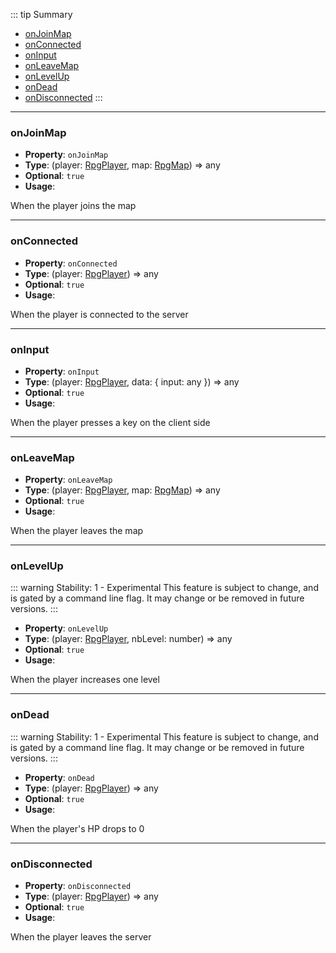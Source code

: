 ::: tip Summary
- [onJoinMap](#onjoinmap)
- [onConnected](#onconnected)
- [onInput](#oninput)
- [onLeaveMap](#onleavemap)
- [onLevelUp](#onlevelup)
- [onDead](#ondead)
- [onDisconnected](#ondisconnected)
:::
---
### onJoinMap
- **Property**: `onJoinMap`
- **Type**:  (player: [RpgPlayer](/classes/player), map: [RpgMap](/classes/map)) =&gt; any 
- **Optional**: `true` 
- **Usage**:


 When the player joins the map


---
### onConnected
- **Property**: `onConnected`
- **Type**:  (player: [RpgPlayer](/classes/player)) =&gt; any 
- **Optional**: `true` 
- **Usage**:


 When the player is connected to the server


---
### onInput
- **Property**: `onInput`
- **Type**:  (player: [RpgPlayer](/classes/player), data: { input: any }) =&gt; any 
- **Optional**: `true` 
- **Usage**:


 When the player presses a key on the client side


---
### onLeaveMap
- **Property**: `onLeaveMap`
- **Type**:  (player: [RpgPlayer](/classes/player), map: [RpgMap](/classes/map)) =&gt; any 
- **Optional**: `true` 
- **Usage**:


 When the player leaves the map


---
### onLevelUp
::: warning
Stability: 1 - Experimental
This feature is subject to change, and is gated by a command line flag.
It may change or be removed in future versions.
:::
    
- **Property**: `onLevelUp`
- **Type**:  (player: [RpgPlayer](/classes/player), nbLevel: number) =&gt; any 
- **Optional**: `true` 
- **Usage**:


 When the player increases one level


---
### onDead
::: warning
Stability: 1 - Experimental
This feature is subject to change, and is gated by a command line flag.
It may change or be removed in future versions.
:::
    
- **Property**: `onDead`
- **Type**:  (player: [RpgPlayer](/classes/player)) =&gt; any 
- **Optional**: `true` 
- **Usage**:


 When the player's HP drops to 0


---
### onDisconnected
- **Property**: `onDisconnected`
- **Type**:  (player: [RpgPlayer](/classes/player)) =&gt; any 
- **Optional**: `true` 
- **Usage**:


 When the player leaves the server

